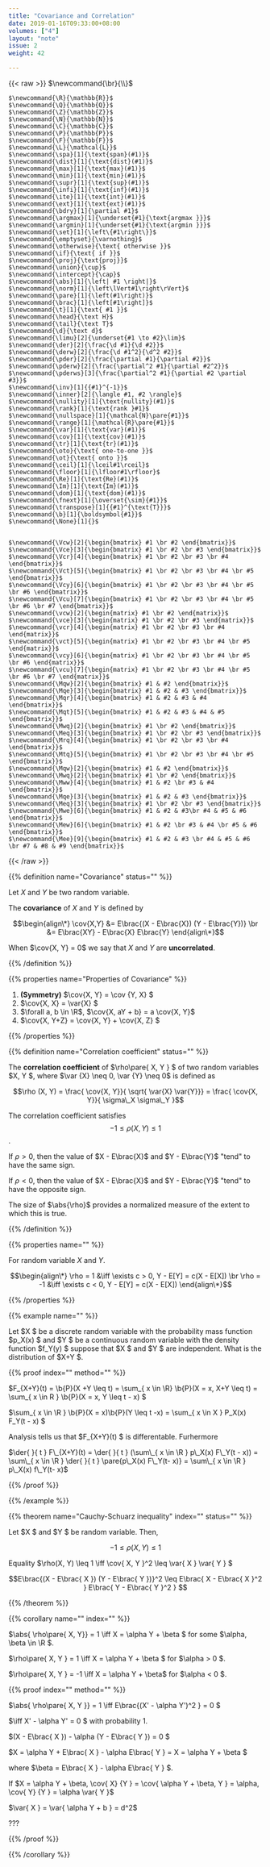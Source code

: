 ```yaml
---
title: "Covariance and Correlation"
date: 2019-01-16T09:33:00+08:00
volumes: ["4"]
layout: "note"
issue: 2
weight: 42

---
```


<!--more-->

<div class="latex-macros">
  {{< raw >}}
    $\newcommand{\br}{\\}$

    $\newcommand{\R}{\mathbb{R}}$
    $\newcommand{\Q}{\mathbb{Q}}$
    $\newcommand{\Z}{\mathbb{Z}}$
    $\newcommand{\N}{\mathbb{N}}$
    $\newcommand{\C}{\mathbb{C}}$
    $\newcommand{\P}{\mathbb{P}}$
    $\newcommand{\F}{\mathbb{F}}$
    $\newcommand{\L}{\mathcal{L}}$
    $\newcommand{\spa}[1]{\text{span}(#1)}$
    $\newcommand{\dist}[1]{\text{dist}(#1)}$
    $\newcommand{\max}[1]{\text{max}(#1)}$
    $\newcommand{\min}[1]{\text{min}(#1)}$
    $\newcommand{\supr}[1]{\text{sup}(#1)}$
    $\newcommand{\infi}[1]{\text{inf}(#1)}$
    $\newcommand{\ite}[1]{\text{int}(#1)}$
    $\newcommand{\ext}[1]{\text{ext}(#1)}$
    $\newcommand{\bdry}[1]{\partial #1}$
    $\newcommand{\argmax}[1]{\underset{#1}{\text{argmax }}}$
    $\newcommand{\argmin}[1]{\underset{#1}{\text{argmin }}}$
    $\newcommand{\set}[1]{\left\{#1\right\}}$
    $\newcommand{\emptyset}{\varnothing}$
    $\newcommand{\otherwise}{\text{ otherwise }}$
    $\newcommand{\if}{\text{ if }}$
    $\newcommand{\proj}{\text{proj}}$
    $\newcommand{\union}{\cup}$
    $\newcommand{\intercept}{\cap}$
    $\newcommand{\abs}[1]{\left| #1 \right|}$
    $\newcommand{\norm}[1]{\left\lVert#1\right\rVert}$
    $\newcommand{\pare}[1]{\left(#1\right)}$
    $\newcommand{\brac}[1]{\left[#1\right]}$
    $\newcommand{\t}[1]{\text{ #1 }}$
    $\newcommand{\head}{\text H}$
    $\newcommand{\tail}{\text T}$
    $\newcommand{\d}{\text d}$
    $\newcommand{\limu}[2]{\underset{#1 \to #2}\lim}$
    $\newcommand{\der}[2]{\frac{\d #1}{\d #2}}$
    $\newcommand{\derw}[2]{\frac{\d #1^2}{\d^2 #2}}$
    $\newcommand{\pder}[2]{\frac{\partial #1}{\partial #2}}$
    $\newcommand{\pderw}[2]{\frac{\partial^2 #1}{\partial #2^2}}$
    $\newcommand{\pderws}[3]{\frac{\partial^2 #1}{\partial #2 \partial #3}}$
    $\newcommand{\inv}[1]{{#1}^{-1}}$
    $\newcommand{\inner}[2]{\langle #1, #2 \rangle}$
    $\newcommand{\nullity}[1]{\text{nullity}(#1)}$
    $\newcommand{\rank}[1]{\text{rank }#1}$
    $\newcommand{\nullspace}[1]{\mathcal{N}\pare{#1}}$
    $\newcommand{\range}[1]{\mathcal{R}\pare{#1}}$
    $\newcommand{\var}[1]{\text{var}(#1)}$
    $\newcommand{\cov}[1]{\text{cov}(#1)}$
    $\newcommand{\tr}[1]{\text{tr}(#1)}$
    $\newcommand{\oto}{\text{ one-to-one }}$
    $\newcommand{\ot}{\text{ onto }}$
    $\newcommand{\ceil}[1]{\lceil#1\rceil}$
    $\newcommand{\floor}[1]{\lfloor#1\rfloor}$
    $\newcommand{\Re}[1]{\text{Re}(#1)}$
    $\newcommand{\Im}[1]{\text{Im}(#1)}$
    $\newcommand{\dom}[1]{\text{dom}(#1)}$
    $\newcommand{\fnext}[1]{\overset{\sim}{#1}}$
    $\newcommand{\transpose}[1]{{#1}^{\text{T}}}$
    $\newcommand{\b}[1]{\boldsymbol{#1}}$
    $\newcommand{\None}[1]{}$


    $\newcommand{\Vcw}[2]{\begin{bmatrix} #1 \br #2 \end{bmatrix}}$
    $\newcommand{\Vce}[3]{\begin{bmatrix} #1 \br #2 \br #3 \end{bmatrix}}$
    $\newcommand{\Vcr}[4]{\begin{bmatrix} #1 \br #2 \br #3 \br #4 \end{bmatrix}}$
    $\newcommand{\Vct}[5]{\begin{bmatrix} #1 \br #2 \br #3 \br #4 \br #5 \end{bmatrix}}$
    $\newcommand{\Vcy}[6]{\begin{bmatrix} #1 \br #2 \br #3 \br #4 \br #5 \br #6 \end{bmatrix}}$
    $\newcommand{\Vcu}[7]{\begin{bmatrix} #1 \br #2 \br #3 \br #4 \br #5 \br #6 \br #7 \end{bmatrix}}$
    $\newcommand{\vcw}[2]{\begin{matrix} #1 \br #2 \end{matrix}}$
    $\newcommand{\vce}[3]{\begin{matrix} #1 \br #2 \br #3 \end{matrix}}$
    $\newcommand{\vcr}[4]{\begin{matrix} #1 \br #2 \br #3 \br #4 \end{matrix}}$
    $\newcommand{\vct}[5]{\begin{matrix} #1 \br #2 \br #3 \br #4 \br #5 \end{matrix}}$
    $\newcommand{\vcy}[6]{\begin{matrix} #1 \br #2 \br #3 \br #4 \br #5 \br #6 \end{matrix}}$
    $\newcommand{\vcu}[7]{\begin{matrix} #1 \br #2 \br #3 \br #4 \br #5 \br #6 \br #7 \end{matrix}}$
    $\newcommand{\Mqw}[2]{\begin{bmatrix} #1 & #2 \end{bmatrix}}$
    $\newcommand{\Mqe}[3]{\begin{bmatrix} #1 & #2 & #3 \end{bmatrix}}$
    $\newcommand{\Mqr}[4]{\begin{bmatrix} #1 & #2 & #3 & #4 \end{bmatrix}}$
    $\newcommand{\Mqt}[5]{\begin{bmatrix} #1 & #2 & #3 & #4 & #5 \end{bmatrix}}$
    $\newcommand{\Mwq}[2]{\begin{bmatrix} #1 \br #2 \end{bmatrix}}$
    $\newcommand{\Meq}[3]{\begin{bmatrix} #1 \br #2 \br #3 \end{bmatrix}}$
    $\newcommand{\Mrq}[4]{\begin{bmatrix} #1 \br #2 \br #3 \br #4 \end{bmatrix}}$
    $\newcommand{\Mtq}[5]{\begin{bmatrix} #1 \br #2 \br #3 \br #4 \br #5 \end{bmatrix}}$
    $\newcommand{\Mqw}[2]{\begin{bmatrix} #1 & #2 \end{bmatrix}}$
    $\newcommand{\Mwq}[2]{\begin{bmatrix} #1 \br #2 \end{bmatrix}}$
    $\newcommand{\Mww}[4]{\begin{bmatrix} #1 & #2 \br #3 & #4 \end{bmatrix}}$
    $\newcommand{\Mqe}[3]{\begin{bmatrix} #1 & #2 & #3 \end{bmatrix}}$
    $\newcommand{\Meq}[3]{\begin{bmatrix} #1 \br #2 \br #3 \end{bmatrix}}$
    $\newcommand{\Mwe}[6]{\begin{bmatrix} #1 & #2 & #3\br #4 & #5 & #6 \end{bmatrix}}$
    $\newcommand{\Mew}[6]{\begin{bmatrix} #1 & #2 \br #3 & #4 \br #5 & #6 \end{bmatrix}}$
    $\newcommand{\Mee}[9]{\begin{bmatrix} #1 & #2 & #3 \br #4 & #5 & #6 \br #7 & #8 & #9 \end{bmatrix}}$
  {{< /raw >}}
</div>

{{% definition name="Covariance" status="" %}}

Let $X$ and $Y$ be two random variable.

The **covariance** of $X$ and $Y$ is defined by

$$\begin{align\*}
\cov{X,Y} &= E\brac{(X - E\brac{X}) (Y - E\brac{Y})} \br
&= E\brac{XY} - E\brac{X} E\brac{Y}
\end{align\*}$$

When $\cov{X, Y} = 0$ we say that $X$ and $Y$ are **uncorrelated**.

{{% /definition %}}

{{% properties name="Properties of Covariance" %}}

1. **(Symmetry)** $\cov{X, Y} = \cov {Y, X} $
2. $\cov{X, X} = \var{X} $
3. $\forall a, b \in \R$, $\cov{X, aY + b} = a \cov{X, Y}$
4. $\cov{X, Y+Z} = \cov{X, Y} + \cov{X, Z} $

{{% /properties %}}

{{% definition name="Correlation coefficient" status="" %}}

The **correlation coefficient** of $\rho\pare{ X, Y } $ of two random variables $X, Y $, where $\var {X} \neq 0, \var {Y} \neq 0$ is defined as

$$\rho (X, Y) = \frac{ \cov{X, Y}}{ \sqrt{ \var{X} \var{Y}}} = \frac{ \cov{X, Y}}{ \sigma\_X \sigma\_Y }$$

The correlation coefficient satisfies $$-1 \leq \rho (X, Y) \leq 1$$.

If $\rho > 0$, then the value of $X - E\brac{X}$ and $Y - E\brac{Y}$ "tend" to have the same sign.

If $\rho < 0$, then the value of $X - E\brac{X}$ and $Y - E\brac{Y}$ "tend" to have the opposite sign.

The size of $\abs{\rho}$ provides a normalized measure of the extent to which this is true.

{{% /definition %}}

{{% properties name="" %}}

For random variable $X$ and $Y$.

$$\begin{align\*}
\rho = 1 &\iff \exists c > 0, Y - E[Y] = c(X - E[X]) \br
\rho = -1 &\iff \exists c < 0, Y - E[Y] = c(X - E[X])
\end{align\*}$$

{{% /properties %}}

{{% example name="" %}}

Let $X $ be a discrete random variable with the probability mass function $p\_X(x) $ and $Y $ be a continuous random variable with the density function $f\_Y(y) $ suppose that $X $ and $Y $ are independent. What is the distribution of $X+Y $.

{{% proof index="" method="" %}}

$F\_{X+Y}(t) = \b{P}(X +Y \leq t) = \sum\_{ x \in \R} \b{P}(X = x, X+Y \leq t) = \sum\_{ x \in R } \b{P}(X = x, Y \leq t - x) $

$\sum\_{ x \in \R } \b{P}(X = x)\b{P}(Y \leq t -x) = \sum\_{ x \in X } P\_X(x) F\_Y(t - x) $

Analysis tells us that $F\_{X+Y}(t) $ is differentable. Furhermore

$\der{  }{ t } F\_{X+Y}(t) = \der{  }{ t } (\sum\_{ x \in \R } p\_X(x) F\_Y(t - x)) = \sum\_{ x \in \R } \der{  }{ t } \pare{p\_X(x) F\_Y(t- x)} = \sum\_{ x \in \R } p\_X(x) f\_Y(t- x)$

{{% /proof %}}

{{% /example %}}

{{% theorem name="Cauchy-Schuarz inequality" index="" status="" %}}

Let $X $ and $Y $ be random variable. Then,

$$-1 \leq \rho (X, Y) \leq 1$$

Equality $\rho(X, Y) \leq 1 \iff \cov{ X, Y }^2 \leq \var{ X } \var{ Y } $

$$E\brac{(X - E\brac{ X }) (Y - E\brac{ Y })}^2 \leq E\brac{ X - E\brac{ X }^2 } E\brac{ Y - E\brac{ Y }^2 } $$

{{% /theorem %}}

{{% corollary name="" index="" %}}

$\abs{ \rho\pare{ X, Y}} = 1 \iff X = \alpha Y + \beta $ for some $\alpha, \beta \in \R $.

$\rho\pare{ X, Y } = 1 \iff X = \alpha Y + \beta $ for $\alpha > 0 $.

$\rho\pare{ X, Y } = -1 \iff X = \alpha Y + \beta$ for $\alpha < 0 $.

{{% proof index="" method="" %}}

$\abs{  \rho\pare{ X, Y }} = 1 \iff E\brac{(X' - \alpha Y')^2 } = 0 $

$\iff X' - \alpha Y' = 0 $ with probability $1$.

$(X - E\brac{ X }) - \alpha (Y - E\brac{  Y }) = 0 $

$X = \alpha Y + E\brac{ X } - \alpha E\brac{ Y } = X  = \alpha Y + \beta $

where $\beta = E\brac{ X } - \alpha E\brac{ Y } $.

If $X = \alpha Y + \beta, \cov{ X} {Y } = \cov{ \alpha Y + \beta, Y } = \alpha, \cov{ Y} {Y } = \alpha \var{ Y }$

$\var{ X } = \var{ \alpha Y + b } = d^2$

???

{{% /proof %}}

{{% /corollary %}}

